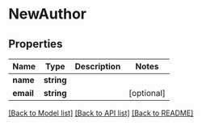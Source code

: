 # NewAuthor

## Properties
Name | Type | Description | Notes
------------ | ------------- | ------------- | -------------
**name** | **string** |  | 
**email** | **string** |  | [optional] 

[[Back to Model list]](../README.md#documentation-for-models) [[Back to API list]](../README.md#documentation-for-api-endpoints) [[Back to README]](../README.md)


